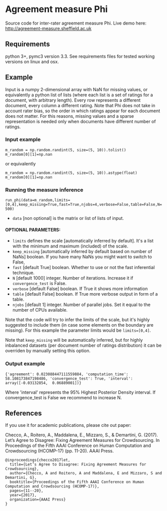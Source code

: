 # Agreement measure Phi
Source code for inter-rater agreement measure Phi. Live demo here: http://agreement-measure.sheffield.ac.uk

## Requirements
python 3+, pymc3 version 3.3. See requirements files for tested working versions on linux and osx.

## Example
Input is a numpy 2-dimensional array with NaN for missing values, or equivalently a python list of lists (where each list is a set of ratings for a document, with arbitrary length). Every row represents a different document, every column a different rating. Note that Phi does not take in account rater bias, so the order in which ratings appear for each document does not matter. For this reasons, missing values and a sparse representation is needed only when documents have different number of ratings.

### Input example 
```
m_random = np.random.randint(5, size=(5, 10)).tolist()
m_random[0][1]=np.nan
```
or equivalently
```
m_random = np.random.randint(5, size=(5, 10)).astype(float)
m_random[0][1]=np.nan
```
### Running the measure inference
``run_phi(data=m_random,limits=[0,4],keep_missing=True,fast=True,njobs=4,verbose=False,table=False,N=500)``

- ``data`` [non optional] is the matrix or list of lists of input.

#### OPTIONAL PARAMETERS:

- ``limits`` defines the scale [automatically inferred by default]. It's a list with the minimum and maximum (included) of the scale.
- ``keep_missing`` [automatically inferred by default based on number of NaNs] boolean. If you have many NaNs you might want to switch to False,
- ``fast`` [default True] boolean. Whether to use or not the fast inferential technique.
- ``N`` [default 1000] integer. Number of iterations. Increase it if ``convergence_test`` is False.
- ``verbose`` [default False] boolean. If True it shows more information
- ``table`` [default False] boolean. If True more verbose output in form of a table.
- ``njobs`` [default 1] integer. Number of parallel jobs. Set it equal to the number of CPUs available.

Note that the code will try to infer the limits of the scale, but it's highly suggested to include them (in case some elements on the boundary are missing). For this example the parameter limits would be ``limits=[0,4]``.

Note that ``keep_missing`` will be automatically inferred, but for highly inbalanced datasets (per document number of ratings distribution) it can be overriden by manually setting this option.

### Output example
```
{'agreement': 0.023088447111559884, 'computation_time': 58.108173847198486, 'convergence_test': True, 'interval': array([-0.03132854,  0.06889001])}
```

Where 'interval' represents the 95% Highest Posterior Density interval.
If  convergence_test is False we recommend to increase N.

## References
If you use it for academic publications, please cite out paper:

Checco, A., Roitero, A., Maddalena, E., Mizzaro, S., & Demartini, G. (2017). Let’s Agree to Disagree: Fixing Agreement Measures for Crowdsourcing. In Proceedings of the Fifth AAAI Conference on Human Computation and Crowdsourcing (HCOMP-17) (pp. 11-20). AAAI Press.
```
@inproceedings{checco2017let,
  title={Let’s Agree to Disagree: Fixing Agreement Measures for Crowdsourcing},
  author={Checco, A and Roitero, A and Maddalena, E and Mizzaro, S and Demartini, G},
  booktitle={Proceedings of the Fifth AAAI Conference on Human Computation and Crowdsourcing (HCOMP-17)},
  pages={11--20},
  year={2017},
  organization={AAAI Press}
}
```
